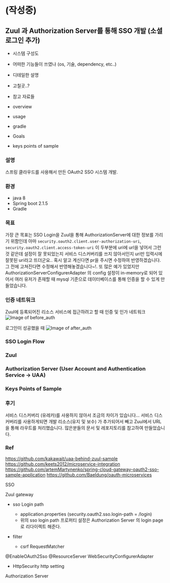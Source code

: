 
# (작성중)
## Zuul 과 Authorization Server를 통해 SSO 개발 (소셜 로그인 추가)
- 시스템 구성도
- 어떠한 기능들이 쓰였나 (os, 기술, dependency, etc..)
- 디테일한 설명
- 고칠곳..?
- 참고 자료들

- overview
- usage
- gradle
- Goals
- keys points of sample

### 설명
스프링 클라우드를 사용해서 만든 OAuth2 SSO 시스템 개발. 

### 환경
- java 8
- Spring boot 2.1.5
- Gradle


### 목표
가장 큰 목표는 SSO Login을 Zuul을 통해 AuthorizationServer에 대한 정보를 가리기 위함인데
아마 ```security.oauth2.client.user-authorization-uri```, ```security.oauth2.client.access-token-uri```
이 두부분에 uri에 url을 넣어서 그런것 같은데 설정이 잘 못되었는지 서비스 디스커버리를 쓰지 않아서인지 uri만 입력시에 잘못된 uri라고 뜨더군요..
혹시 알고 계신다면 pr을 주시면 수정하여 반영하겠습니다. 그 전에 고쳐진다면 수정해서 반영해놓겠습니다~!.
또 많은 예가 있었지만 AuthorizationServerConfigurerAdapter 의 config 설정이 in-memory로 되어 있어서 여러 유저가 존재할 때
mysql 기준으로 데이터베이스를 통해 인증을 할 수 있게 만들었습니다.

### 인증 네트워크
Zuul에 등록되어진 리소스 서비스에 접근하려고 할 때 인증 및 인가 네트워크
![Image of before_auth](https://github.com/liquidjoo/spring-cloud-oauth2-sso-mk2/blob/master/after_login_network.png)

로그인이 성공했을 때
![Image of after_auth](https://github.com/liquidjoo/spring-cloud-oauth2-sso-mk2/blob/master/after_login_network.png)

### SSO Login Flow


### Zuul


### Authorization Server (User Account and Authentication Service -> UAA)


### Keys Points of Sample


### 후기
서비스 디스커버리 (유레카)를 사용하지 않아서 조금의 차이가 있습니다... 서비스 디스커버리를 사용하게되면
개발 리소스(유지 및 보수) 가 추가되어서 빼고 Zuul에서 URL을 통해 라우트를 처리했습니다.
많은분들의 문서 및 레포지토리를 참고하여 만들었습니다.


### Ref
https://github.com/kakawait/uaa-behind-zuul-sample
https://github.com/keets2012/microservice-integration
https://github.com/artemMartynenko/spring-cloud-gateway-oauth2-sso-sample-application
https://github.com/Baeldung/oauth-microservices

SSO

Zuul gateway
- sso Login path 
    - application.properties (security.oauth2.sso.login-path = /login)
    - 위의 sso login path 프로퍼티 설정은 Authorization Server 의 login page로 리다이렉트 해준다.
    
- filter
    - csrf RequestMatcher

@EnableOAuth2Sso
@ResourceServer
WebSecurityConfigurerAdapter
- HttpSecurity http setting


Authorization Server
